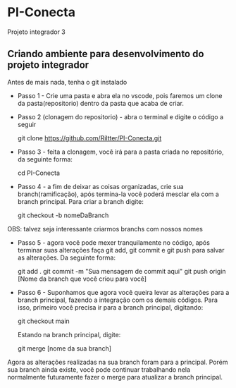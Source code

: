 # PI-Conecta
Projeto integrador 3

## Criando ambiente para desenvolvimento do projeto integrador

Antes de mais nada, tenha o git instalado

* Passo 1 -  Crie uma pasta e abra ela no vscode, pois faremos um clone da pasta(repositorio) dentro da pasta que acaba de criar.


* Passo 2 (clonagem do repositorio) - abra o terminal e digite o código a seguir

	git clone https://github.com/Riltter/PI-Conecta.git

* Passo 3 - feita a clonagem, você irá para a pasta criada no repositório, da seguinte forma:

	cd PI-Conecta

* Passo 4 - a fim de deixar as coisas organizadas, crie sua branch(ramificação), após termina-la você poderá mesclar ela com a branch principal. Para criar a branch digite:

	git checkout -b nomeDaBranch

OBS: talvez seja interessante criarmos branchs com nossos nomes

* Passo 5 - agora você pode mexer tranquilamente no código, após terminar suas alterações faça git add, git commit e git push para salvar as alterações. Da seguinte forma:

	git add .
	git commit -m "Sua mensagem de commit aqui"
	git push origin [Nome da branch que você criou para você]

* Passo 6 - Suponhamos que agora você queira levar as alterações para a branch principal, fazendo a integração com os demais códigos. Para isso, primeiro você precisa ir para a branch principal, digitando:

	git checkout main

	Estando na branch principal, digite:

	git merge [nome da sua branch]

Agora as alterações realizadas na sua branch foram para a principal. Porém sua branch ainda existe, você pode continuar trabalhando nela normalmente futuramente fazer o merge para atualizar a branch principal.


